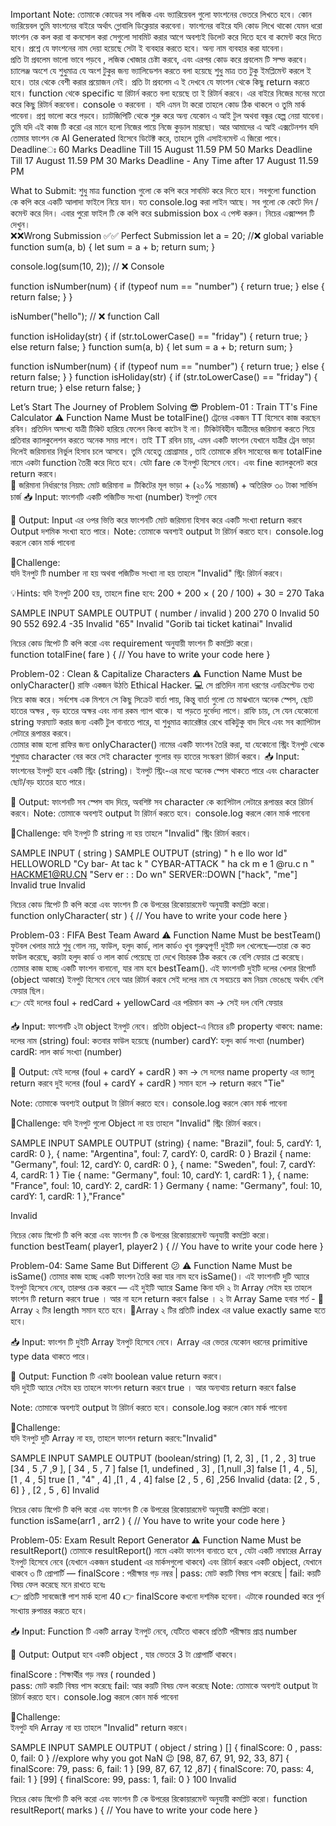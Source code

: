 Important Note:
তোমাকে কোডের সব  লজিক এবং ভ্যারিয়েবল  গুলো ফাংশনের ভেতরে লিখতে হবে। কোন ভ্যরিয়েবল তুমি ফাংশনের বাইরে অর্থাৎ গ্লোবালি ডিক্লেয়ার করবেনা। 
ফাংশনের বাইরে যদি কোড লিখে থাকো যেমন ধরো ফাংশন কে কল করা বা কনসোল করা সেগুলো সাবমিট করার আগে অবশ্যই ডিলেট করে দিতে হবে বা কমেন্ট করে দিতে হবে। 
প্রশ্নে যে ফাংশনের নাম দেয়া হয়েছে সেটা ই ব্যবহার করতে হবে। অন্য নাম ব্যবহার করা যাবেনা।   
প্রতি টা প্রবলেম ভালো ভাবে পড়বে , লজিক খোজার চেষ্টা করবে, এবং এরপর কোড করে প্রবলেম টি সল্ভ করবে। 
চ্যালেঞ্জ অংশে যে শুধুমাত্র যে  অংশ টুকুর জন্য ভ্যালিডেশন করতে বলা হয়েছে শুধু মাত্র তত টুকু ইমপ্লিমেন্ট করলে ই হবে।   তার থেকে বেশী করার প্রয়োজন নেই। 
প্রতি টা প্রবলেম এ ই দেখবে যে ফাংশন থেকে কিছু return করতে হবে। function থেকে specific যা রিটার্ন করতে বলা হয়েছে তা ই রিটার্ন করবে। এর বাইরে নিজের মনের মতো করে কিছু রিটার্ন করবেনা।  console ও করবেনা ।  যদি এমন  টা  করো তাহলে কোড ঠিক থাকলে ও তুমি মার্ক পাবেনা।
প্রশ্ন ভালো করে পড়বে।  চ্যাটজিপিটি থেকে শুরু করে অন্য যেকোন এ আই টুল অথবা বন্ধুর হেল্প নেয়া যাবেনা।  তুমি যদি এই কাজ টি করো এর মানে হলো নিজের পায়ে নিজে কুড়াল মারছো।  আর আমাদের এ আই  এক্সটেনশন যদি তোমার ফাংশন কে   AI Generated হিসেবে ডিটেক্ট করে,  তাহলে তুমি এসাইনমেন্ট এ জিরো পাবে।
Deadlineঃ
60 Marks Deadline Till 15 August 11.59 PM
50 Marks Deadline Till 17 August 11.59 PM
30 Marks Deadline - Any Time after 17 August 11.59 PM




What to Submit: শুধু মাত্র function গুলো কে  কপি করে সাবমিট করে দিতে হবে। 
সবগুলো  function কে কপি করে একটি আলাদা ফাইলে নিয়ে যান। 
 যত console.log করা লাইন আছে।  সব গুলো কে কেটে দিন / কমেন্ট করে দিন। 
এবার পুরো ফাইল টি কে কপি করে submission box এ পেস্ট করুন।
নিচের এক্সাম্পল টি দেখুন।   
❌❌Wrong Submission 
✅✅ Perfect Submission
let a = 20; //❌  global variable
function sum(a, b) {
  let sum = a + b;
  return sum;
}

console.log(sum(10, 2)); // ❌ Console

function isNumber(num) {
  if (typeof num == "number") {
    return true;
  } else {
    return false;
  }
}

isNumber("hello"); // ❌  function Call

function isHoliday(str) {
  if (str.toLowerCase() == "friday") {
    return true;
  } else return false;
}
function sum(a, b) {
  let sum = a + b;
  return sum;
}

function isNumber(num) {
  if (typeof num == "number") {
    return true;
  } else {
    return false;
  }
}
function isHoliday(str) {
  if (str.toLowerCase() == "friday") {
    return true;
  } else return false;
}

Let’s Start The Journey of Problem Solving 
😎
Problem-01 : Train TT's Fine Calculator 
⚠️ Function Name Must be totalFine()
ট্রেনের একজন TT হিসেবে কাজ করছেন রবিন। প্রতিদিন অসংখ্য যাত্রী টিকিট হারিয়ে ফেলেন কিংবা কাটেন ই না। টিকিটবিহীন যাত্রীদের জরিমানা করতে গিয়ে প্রতিবার ক্যালকুলেশন করতে অনেক সময় লাগে। তাই TT রবিন চায়, এমন একটি ফাংশন যেখানে যাত্রীর ট্রেন ভাড়া দিলেই জরিমানার নির্ভুল হিসাব চলে আসবে। 
তুমি যেহেতু প্রোগ্রামার , তাই তোমাকে রবিন সাহেবের জন্য  totalFine নামে একটা function তৈরী করে দিতে হবে।  যেটা fare কে ইনপুট হিসেবে নেবে।  এবং fine ক্যালকুলেট করে return করবে।   
🧮 জরিমানা নির্ধারণের নিয়ম:
মোট জরিমানা = টিকিটের মূল ভাড়া + (২০% সারচার্জ) + অতিরিক্ত ৩০ টাকা সার্ভিস চার্জ
📥 Input:
ফাংশনটি  একটি পজিটিভ সংখ্যা (number) ইনপুট নেবে  


🚀 Output:
Input এর  ওপর ভিত্তি করে ফাংশনটি মোট  জরিমানা হিসাব করে একটি সংখ্যা return করবে
Output দশমিক সংখ্যা হতে পারে। 
Note: তোমাকে অবশ্যই output টা রিটার্ন করতে হবে।  console.log করলে কোন মার্ক পাবেনা


🚩Challenge:  
যদি ইনপুট টি number না হয়  অথবা  পজিটিভ সংখ্যা না হয়  তাহলে  "Invalid"  স্ট্রিং  রিটার্ন করবে। 



💡Hints:  যদি ইনপুট 200  হয়, তাহলে fine হবে: 200 + 200 × ( 20 / 100) + 30 = 270 Taka





SAMPLE INPUT
SAMPLE OUTPUT  ( number / invalid )
200
270
0
Invalid
50
90
552
692.4
-35
Invalid
"65"
Invalid
"Gorib tai ticket katinai"
Invalid


নিচের কোড স্নিপেট টি কপি করো এবং requirement অনুযায়ী ফাংশন টি কমপ্লিট করো।  
function totalFine( fare ) {
          // You have to write your code here
}



Problem-02 : Clean & Capitalize Characters
⚠️ Function Name Must be onlyCharacter()
রাফি একজন উঠতি Ethical Hacker. 💻 সে প্রতিদিন নানা ধরণের এনক্রিপ্টেড তথ্য নিয়ে কাজ করে। সর্বশেষ এক মিশনে সে কিছু সিক্রেট বার্তা পায়, কিন্তু বার্তা গুলো তে মাঝখানে অনেক স্পেস, ছোট হাতের অক্ষর , বড় হাতের অক্ষর  এবং নানা রকম গ্যাপ থাকে। যা পড়তে দুর্ভেদ্য লাগে। 
রাফি চায়, সে যেন যেকোনো string ফরম্যাট করার জন্য একটি টুল বানাতে পারে, যা শুধুমাত্র  ক্যারেক্টার রেখে বাকিটুকু বাদ দিবে এবং সব ক্যাপিটাল লেটারে রূপান্তর করবে।   
তোমার কাজ হলো রাফির জন্য  onlyCharacter() নামের একটি ফাংশন তৈরি করা, যা যেকোনো স্ট্রিং ইনপুট থেকে শুধুমাত্র character বের করে সেই character গুলোর বড় হাতের সংস্করণ রিটার্ন করবে।
📥 Input:
ফাংশনের ইনপুট হবে একটি স্ট্রিং (string)।
ইনপুট স্ট্রিং-এর মধ্যে অনেক স্পেস থাকতে পারে এবং character ছোট/বড় হাতের হতে পারে।




🚀 Output:
ফাংশনটি সব স্পেস বাদ দিয়ে, অবশিষ্ট সব character কে  ক্যাপিটাল লেটারে রূপান্তর করে রিটার্ন করবে।
Note: তোমাকে অবশ্যই output টা রিটার্ন করতে হবে।  console.log করলে কোন মার্ক পাবেনা


🚩Challenge:  যদি ইনপুট টি string না হয়  তাহলে  "Invalid"  স্ট্রিং  রিটার্ন করবে। 



SAMPLE INPUT ( string ) 
SAMPLE OUTPUT (string) 
"  h e llo wor   ld" 
HELLOWORLD
"Cy   bar- At  tac k  "
CYBAR-ATTACK
" ha ck m e 1 @ru.c  n  "
HACKME1@RU.CN
"Serv er : : Do wn"
SERVER::DOWN
["hack", "me"]
Invalid
true
Invalid


নিচের কোড স্নিপেট টি কপি করো এবং ফাংশন টি কে উপরের রিকোয়ারমেন্ট অনুযায়ী কমপ্লিট করো।  
function  onlyCharacter( str ) {
          // You have to write your code here
}



Problem-03 : FIFA Best Team Award 
⚠️ Function Name Must be bestTeam()
ফুটবল খেলার মাঠে শুধু গোল নয়, ফাউল, হলুদ কার্ড, লাল কার্ডও খুব গুরুত্বপূর্ণ! 
দুইটি দল খেলেছে—তারা কে কত ফাউল করেছে, কয়টা হলুদ কার্ড ও লাল কার্ড পেয়েছে তা দেখে বিচারক ঠিক করবে কে বেশি ফেয়ার প্লে করেছে। তোমার কাজ হচ্ছে একটি ফাংশন বানানো, যার নাম হবে bestTeam(). এই ফাংশনটি দুইটি দলের খেলার রিপোর্ট (object আকারে) ইনপুট হিসেবে নেবে আর রিটার্ন করবে সেই দলের নাম যে সবচেয়ে কম নিয়ম ভেঙেছে অর্থাৎ বেশি ফেয়ার ছিল।  
👉 যেই দলের  foul + redCard + yellowCard এর পরিমান  কম → সেই দল বেশি ফেয়ার

📥 Input:
ফাংশনটি ২টা object ইনপুট নেবে। প্রতিটা object-এ নিচের ৪টি property থাকবে:
name: দলের নাম (string)
foul: কতবার ফাউল হয়েছে (number)
cardY: হলুদ কার্ড সংখ্যা (number)
cardR: লাল কার্ড সংখ্যা (number)


🚀 Output:
যেই দলের (foul + cardY + cardR ) কম → সে দলের name property এর ভ্যালু  return করবে
দুই দলের (foul + cardY + cardR ) সমান হলে → return করবে "Tie"

Note: তোমাকে অবশ্যই output টা রিটার্ন করতে হবে।  console.log করলে কোন মার্ক পাবেনা


🚩Challenge:  যদি ইনপুট গুলো  Object না হয়  তাহলে  "Invalid"  স্ট্রিং  রিটার্ন করবে। 






SAMPLE INPUT
SAMPLE OUTPUT (string) 
{ name: "Brazil", foul: 5, cardY: 1, cardR: 0 },
{ name: "Argentina", foul: 7, cardY: 0, cardR: 0 }
Brazil
{ name: "Germany", foul: 12, cardY: 0, cardR: 0 },
{ name: "Sweden", foul: 7, cardY: 4, cardR: 1 }
Tie
{ name: "Germany", foul: 10, cardY: 1, cardR: 1 },
{ name: "France", foul: 10, cardY: 2, cardR: 1 }
Germany
{ name: "Germany", foul: 10, cardY: 1, cardR: 1 },"France"


Invalid


নিচের কোড স্নিপেট টি কপি করো এবং ফাংশন টি কে উপরের রিকোয়ারমেন্ট অনুযায়ী কমপ্লিট করো।  
function  bestTeam( player1, player2 ) {
          // You have to write your code here
}



Problem-04: Same Same But Different  😕 
⚠️ Function Name Must be isSame()
তোমার কাজ হচ্ছে একটি ফাংশন তৈরি করা যার নাম হবে isSame()। এই ফাংশনটি দুটি অ্যারে ইনপুট হিসেবে নেবে, তারপর চেক করবে — এই দুইটি অ্যারে Same কিনা  যদি ২ টা  Array সেইম হয় তাহলে ফাংশন টি return করবে true ।  আর না হলে return করবে false ।
২ টা Array Same হবার শর্ত - 
🚩Array ২ টির length সমান হতে হবে।
🚩Array ২ টির  প্রতিটি index এর value exactly  same হতে হবে।


📥 Input:
ফাংশন টি দুইটি  Array ইনপুট হিসেবে নেবে। 
Array এর ভেতর যেকোন ধরনের primitive type data  থাকতে পারে। 




🚀 Output:
Function টি একটা boolean value return করবে।  
যদি দুইটি অ্যারে সেইম হয়  তাহলে ফাংশন return করবে true ।  আর  অন্যথায়  return করবে  false

Note: তোমাকে অবশ্যই output টা রিটার্ন করতে হবে।  console.log করলে কোন মার্ক পাবেনা


🚩Challenge:  
যদি ইনপুট দুটি Array না হয়, তাহলে ফাংশন return করবে:"Invalid"



SAMPLE INPUT
SAMPLE OUTPUT (boolean/string) 
[1, 2, 3] , [1 , 2 , 3]
true
[34 , 5 ,7 ,9 ], [ 34 , 5 , 7 ]
false
[1, undefined , 3] , [1,null ,3]
false
[1 , 4 , 5], [1 , 4 , 5]
true
[1 , "4" , 4] ,[1 , 4  , 4]
false
[2 , 5 , 6] ,256
Invalid
{data: [2 , 5 , 6] } , [2 , 5 , 6]
Invalid


নিচের কোড স্নিপেট টি কপি করো এবং ফাংশন টি কে উপরের রিকোয়ারমেন্ট অনুযায়ী কমপ্লিট করো।  
function  isSame(arr1 , arr2 ) {
          // You have to write your code here
}



Problem-05: Exam Result Report Generator
⚠️ Function Name Must be resultReport()
তোমাকে  resultReport()  নামে একটা ফাংশন বানাতে হবে , যেটা একটি নাম্বারের Array ইনপুট হিসেবে নেবে (যেখানে একজন student এর  মার্কসগুলো থাকবে) এবং রিটার্ন করবে একটি object, যেখানে থাকবে ৩ টি প্রোপার্টি —
finalScore :  পরীক্ষার গড় নম্বর  |  pass: মোট কয়টি বিষয় পাস করেছে  |  fail: কয়টি বিষয় ফেল করেছে
মনে রাখতে হবেঃ  
👉 প্রতিটি সাবজেক্টে পাশ মার্ক হলো  40 
👉 finalScore কখনো দশমিক হবেনা। এটাকে rounded করে  পুর্ন সংখ্যায় রুপান্তর করতে হবে।    

📥 Input:
Function টি একটি array ইনপুট নেবে, যেটিতে থাকবে প্রতিটি পরীক্ষায় প্রাপ্ত number




🚀 Output:
Output হবে একটি object , যার ভেতরে 3 টা প্রোপার্টি থাকবে। 

finalScore : শিক্ষার্থীর গড় নম্বর  ( rounded )  
pass: মোট কয়টি বিষয় পাস করেছে
fail: আর কয়টি বিষয় ফেল করেছে
Note: তোমাকে অবশ্যই output টা রিটার্ন করতে হবে।  console.log করলে কোন মার্ক পাবেনা



🚩Challenge:  
ইনপুট  যদি Array না হয়  তাহলে   "Invalid" return করবে।  



SAMPLE INPUT
SAMPLE OUTPUT ( object / string ) 
[]
{ finalScore: 0 , pass: 0, fail: 0 }
//explore   why  you got NaN 😉
[98, 87, 67, 91, 92, 33, 87]
{ finalScore: 79, pass: 6, fail: 1 }
[99, 87, 67, 12 ,87]
{ finalScore: 70, pass: 4, fail: 1 } 
[99]
{ finalScore: 99, pass: 1, fail: 0 }
100
Invalid


নিচের কোড স্নিপেট টি কপি করো এবং ফাংশন টি কে উপরের রিকোয়ারমেন্ট অনুযায়ী কমপ্লিট করো।
function  resultReport( marks ) {
          // You have to write your code here
}







